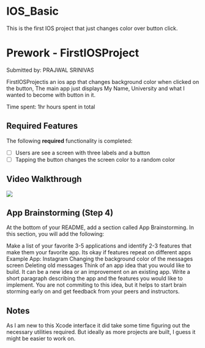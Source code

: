 # IOS_Basic
This is the first IOS project that just changes color over button click.


  
# Prework - FirstIOSProject

Submitted by: PRAJWAL SRINIVAS

FirstIOSProjectis an ios app that changes background color when clicked on the button, The main app just displays My Name, University and what I wanted to become with button in it. 

Time spent: 1hr hours spent in total

## Required Features

The following **required** functionality is completed:

- [ ] Users are see a screen with three labels and a button
- [ ] Tapping the button changes the screen color to a random color
 
## Video Walkthrough
<div>
    <a href="https://www.loom.com/share/9a1fbd382a7948c1a49d27680d248172">
    </a>
    <a href="https://www.loom.com/share/9a1fbd382a7948c1a49d27680d248172">
      <img style="max-width:300px;" src="https://cdn.loom.com/sessions/thumbnails/9a1fbd382a7948c1a49d27680d248172-da624ecc11c136b6-full-play.gif">
    </a>
  </div>

## App Brainstorming (Step 4)
At the bottom of your README, add a section called App Brainstorming. In this section, you will add the following:

Make a list of your favorite 3-5 applications and identify 2-3 features that make them your favorite app. Its okay if features repeat on different apps
Example App: Instagram
Changing the background color of the messages screen
Deleting old messages
 Think of an app idea that you would like to build. It can be a new idea or an improvement on an existing app. Write a short paragraph describing the app and the features you would like to implement. You are not commiting to this idea, but it helps to start brain storming early on and get feedback from your peers and instructors.


## Notes

As I am new to this Xcode interface it did take some time figuring out the necessary utilities required. But ideally as more projects are built, I guess it might be easier to work on.


  
